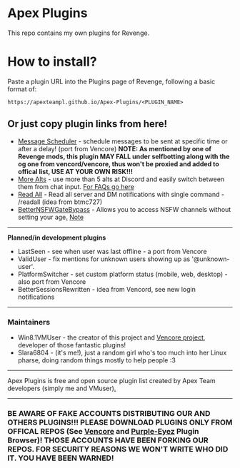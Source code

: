 # Apex Plugins
This repo contains my own plugins for Revenge.

# How to install?
Paste a plugin URL into the Plugins page of Revenge, following a basic format of:
```
https://apexteampl.github.io/Apex-Plugins/<PLUGIN_NAME>
```
## Or just copy plugin links from here!
- [Message Scheduler](https://apexteampl.github.io/Apex-Plugins/messageScheduler/) - schedule messages to be sent at specific time or after a delay! (port from Vencore) **NOTE: As mentioned by one of Revenge mods, this plugin MAY FALL under selfbotting along with the og one from vencord/vencore, thus won't be proxied and added to offical list, USE AT YOUR OWN RISK!!!**
- [More Alts](https://apexteampl.github.io/Apex-Plugins/MoreAlts/) - use more than 5 alts at Discord and easily switch between them from chat input. [For FAQs go here](https://github.com/ApexTeamPL/Apex-Plugins/wiki/MoreAlts)
- [Read All](https://apexteampl.github.io/Apex-Plugins/ReadAll) - Read all server and DM notifications with single command - /readall (idea from btmc727)
- [BetterNSFWGateBypass](https://apexteampl.github.io/Apex-Plugins/nsfwbypass) - Allows you to access NSFW channels without setting your age[.](https://m.youtube.com/watch?v=xvFZjo5PgG0) [Note](https://github.com/ApexTeamPL/Apex-Plugins/tree/master/docs/nsfwbypass)

__ __

**Planned/in development plugins**
- LastSeen - see when user was last offline - a port from Vencore
- ValidUser - fix mentions for unknown users showing up as '@unknown-user'.
- PlatformSwitcher - set custom platform status (mobile, web, desktop) - also port from Vencore
- BetterSessionsRewritten - idea from Vencord, see new login notifications

__ __
###  Maintainers
- Win8.1VMUser - the creator of this project and [Vencore project](https://github.com/ApexTeamPL/Vencore), developer of those fantastic plugins!
- Slara6804 - (it's me!), just a random girl who's too much into her Linux pharse, doing random things mostly to help people :3
__ __
Apex Plugins is free and open source plugin list created by Apex Team developers (simply me and VMuser)[.](https://m.youtube.com/watch?v=xvFZjo5PgG0)
__ __
### BE AWARE OF FAKE ACCOUNTS DISTRIBUTING OUR AND OTHERS PLUGINS!!! PLEASE DOWNLOAD PLUGINS ONLY FROM OFFICAL REPOS (See [Vencore](https://raw.githubusercontent.com/ApexTeamPL/Plugins-List/refs/heads/main/offical-plugins.json) and [Purple-Eyez](https://plugins-list.pages.dev/) Plugin Browser)! THOSE ACCOUNTS HAVE BEEN FORKING OUR REPOS. FOR SECURITY REASONS WE WON'T WRITE WHO DID IT. YOU HAVE BEEN WARNED!
